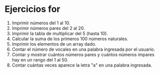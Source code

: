 # Ejercicios for

1. Imprimir números del 1 al 10.
2. Imprimir números pares del 2 al 20.
3. Imprimir la tabla de multiplicar del 5 (hasta 10).
4. Calcular la suma de los primeros 100 números naturales.
5. Imprimir los elementos de un array dado.
6. Contar el número de vocales en una palabra ingresada por el usuario.
7. Contar y mostrar cuántos números pares y cuántos números impares hay en un rango del 1 al 50.
8. Contar cuántas veces aparece la letra "a" en una palabra ingresada.
